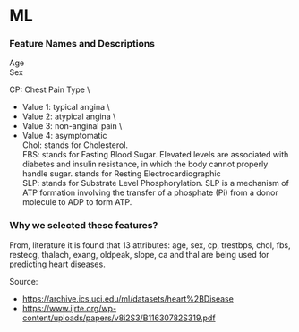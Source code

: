 # ML

### Feature Names and Descriptions 
Age \
Sex 

CP: Chest Pain Type \
- Value 1: typical angina \
- Value 2: atypical angina \
- Value 3: non-anginal pain \
- Value 4: asymptomatic \
Chol: stands for Cholesterol. \
FBS: stands for Fasting Blood Sugar. Elevated levels are associated with diabetes and insulin resistance, in which the body cannot properly handle sugar.
stands for Resting Electrocardiographic \
SLP: stands for Substrate Level Phosphorylation. SLP is a mechanism of ATP formation involving the transfer of a phosphate (Pi) from a donor molecule to ADP to form ATP. 

### Why we selected these features? 
From, literature it is found that 13 attributes: age, sex, cp, trestbps, chol, fbs, restecg, thalach, exang, oldpeak, slope, ca and thal are being used for predicting heart diseases.

Source:
- https://archive.ics.uci.edu/ml/datasets/heart%2BDisease
- https://www.ijrte.org/wp-content/uploads/papers/v8i2S3/B11630782S319.pdf
